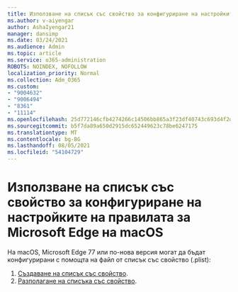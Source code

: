 ```yaml
---
title: Използване на списък със свойство за конфигуриране на настройките на правилата за Microsoft Edge на macOS
ms.author: v-aiyengar
author: AshaIyengar21
manager: dansimp
ms.date: 03/24/2021
ms.audience: Admin
ms.topic: article
ms.service: o365-administration
ROBOTS: NOINDEX, NOFOLLOW
localization_priority: Normal
ms.collection: Adm_O365
ms.custom:
- "9004632"
- "9006494"
- "8361"
- "11114"
ms.openlocfilehash: 25d772146cfb4274266c14506bb865a3f23df40743c693d4f2d22cf8ca701e52
ms.sourcegitcommit: b5f7da89a650d2915dc652449623c78be6247175
ms.translationtype: MT
ms.contentlocale: bg-BG
ms.lasthandoff: 08/05/2021
ms.locfileid: "54104729"
---
```

# <a name="use-a-property-list-to-configure-the-policy-settings-for-microsoft-edge-on-macos"></a>Използване на списък със свойство за конфигуриране на настройките на правилата за Microsoft Edge на macOS

На macOS, Microsoft Edge 77 или по-нова версия могат да бъдат конфигурирани с помощта на файл от списък със свойство (.plist):

1. [Създаване на списък със свойство](https://go.microsoft.com/fwlink/?linkid=2134726).
1. [Разполагане на списъка със свойство](https://go.microsoft.com/fwlink/?linkid=2134727).
